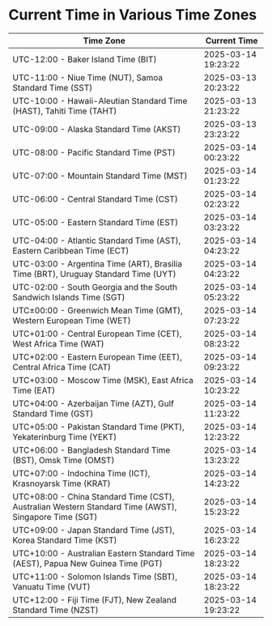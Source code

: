 # Current Time in Various Time Zones

| Time Zone | Current Time |
|-----------|--------------|
| UTC-12:00 - Baker Island Time (BIT) | 2025-03-14 19:23:22 |
| UTC-11:00 - Niue Time (NUT), Samoa Standard Time (SST) | 2025-03-13 20:23:22 |
| UTC-10:00 - Hawaii-Aleutian Standard Time (HAST), Tahiti Time (TAHT) | 2025-03-13 21:23:22 |
| UTC-09:00 - Alaska Standard Time (AKST) | 2025-03-13 23:23:22 |
| UTC-08:00 - Pacific Standard Time (PST) | 2025-03-14 00:23:22 |
| UTC-07:00 - Mountain Standard Time (MST) | 2025-03-14 01:23:22 |
| UTC-06:00 - Central Standard Time (CST) | 2025-03-14 02:23:22 |
| UTC-05:00 - Eastern Standard Time (EST) | 2025-03-14 03:23:22 |
| UTC-04:00 - Atlantic Standard Time (AST), Eastern Caribbean Time (ECT) | 2025-03-14 04:23:22 |
| UTC-03:00 - Argentina Time (ART), Brasília Time (BRT), Uruguay Standard Time (UYT) | 2025-03-14 04:23:22 |
| UTC-02:00 - South Georgia and the South Sandwich Islands Time (SGT) | 2025-03-14 05:23:22 |
| UTC±00:00 - Greenwich Mean Time (GMT), Western European Time (WET) | 2025-03-14 07:23:22 |
| UTC+01:00 - Central European Time (CET), West Africa Time (WAT) | 2025-03-14 08:23:22 |
| UTC+02:00 - Eastern European Time (EET), Central Africa Time (CAT) | 2025-03-14 09:23:22 |
| UTC+03:00 - Moscow Time (MSK), East Africa Time (EAT) | 2025-03-14 10:23:22 |
| UTC+04:00 - Azerbaijan Time (AZT), Gulf Standard Time (GST) | 2025-03-14 11:23:22 |
| UTC+05:00 - Pakistan Standard Time (PKT), Yekaterinburg Time (YEKT) | 2025-03-14 12:23:22 |
| UTC+06:00 - Bangladesh Standard Time (BST), Omsk Time (OMST) | 2025-03-14 13:23:22 |
| UTC+07:00 - Indochina Time (ICT), Krasnoyarsk Time (KRAT) | 2025-03-14 14:23:22 |
| UTC+08:00 - China Standard Time (CST), Australian Western Standard Time (AWST), Singapore Time (SGT) | 2025-03-14 15:23:22 |
| UTC+09:00 - Japan Standard Time (JST), Korea Standard Time (KST) | 2025-03-14 16:23:22 |
| UTC+10:00 - Australian Eastern Standard Time (AEST), Papua New Guinea Time (PGT) | 2025-03-14 18:23:22 |
| UTC+11:00 - Solomon Islands Time (SBT), Vanuatu Time (VUT) | 2025-03-14 18:23:22 |
| UTC+12:00 - Fiji Time (FJT), New Zealand Standard Time (NZST) | 2025-03-14 19:23:22 |
